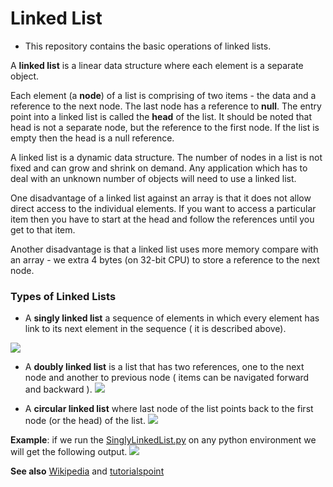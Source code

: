 # Linked List

* This repository contains the basic operations of linked lists.

A __linked list__ is a linear data structure where each element is a separate object.

Each element (a __node__) of a list is comprising of two items - the data and a reference to the next node. The last node has a reference to __null__. The entry point into a linked list is called the __head__ of the list. It should be noted that head is not a separate node, but the reference to the first node. If the list is empty then the head is a null reference.

A linked list is a dynamic data structure. The number of nodes in a list is not fixed and can grow and shrink on demand. Any application which has to deal with an unknown number of objects will need to use a linked list.

One disadvantage of a linked list against an array is that it does not allow direct access to the individual elements. If you want to access a particular item then you have to start at the head and follow the references until you get to that item.

Another disadvantage is that a linked list uses more memory compare with an array - we extra 4 bytes (on 32-bit CPU) to store a reference to the next node.

### Types of Linked Lists
* A __singly linked list__ a sequence of elements in which every element has link to its next element in the sequence ( it is described above).

![](https://github.com/Luel-Hagos/T/blob/master/Image/Singlyimage.PNG)

* A __doubly linked list__ is a list that has two references, one to the next node and another to previous node ( items can be navigated forward and backward ).
![](https://github.com/Luel-Hagos/T/blob/master/Image/Curcularimage.PNG)

* A __circular linked list__ where last node of the list points back to the first node (or the head) of the list.
![](https://github.com/Luel-Hagos/T/blob/master/Image/doublyimage.PNG)

__Example__: if we run the [SinglyLinkedList.py](link) on any python environment we will get the following output.
![](https://github.com/Luel-Hagos/T/blob/master/Image/singly.PNG)

__See also__ [Wikipedia](https://en.wikipedia.org/wiki/Linked_list) and [tutorialspoint](https://www.tutorialspoint.com/data_structures_algorithms/linked_list_algorithms.htm)
